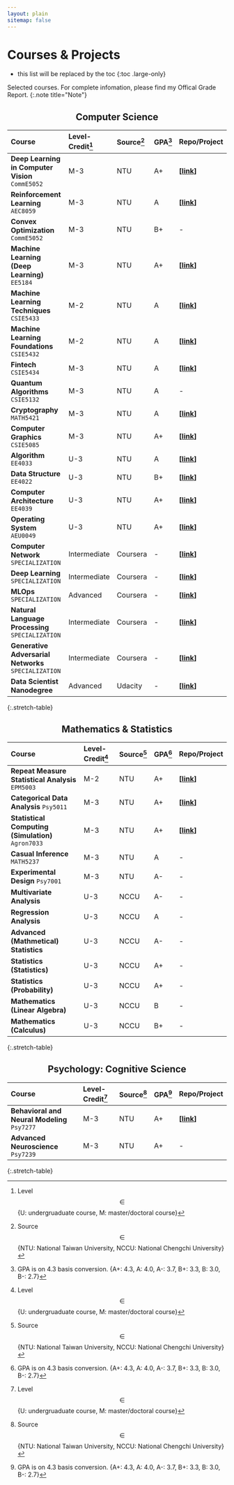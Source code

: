 ```yaml
---
layout: plain
sitemap: false
---
```


# Courses & Projects

* this list will be replaced by the toc
{:toc .large-only}

Selected courses. For complete infomation, please find my Offical Grade Report. 
{:.note title="Note"}

<style>
    h2 {
        text-align: center;
    }
</style>


## Computer Science

|Course|Level-Credit[^11]|Source[^12]|GPA[^13]|Repo/Project|
|:----------|:----------|:----------|:----------|:----------|
|**Deep Learning in Computer Vision** `CommE5052`|M-3|NTU|A+|**\[[link]()\]**|
|**Reinforcement Learning** `AEC8059`|M-3|NTU|A|**\[[link]()\]**|
|**Convex Optimization** `CommE5052`|M-3|NTU|B+|-|
|**Machine Learning (Deep Learning)** `EE5184`|M-3|NTU|A+|**\[[link](https://github.com/hc-psy/mlee)\]**|
|**Machine Learning Techniques** `CSIE5433`|M-2|NTU|A|**\[[link](https://github.com/hc-psy/ml)\]**|
|**Machine Learning Foundations** `CSIE5432`|M-2|NTU|A|**\[[link](https://github.com/hc-psy/ml)\]**|
|**Fintech** `CSIE5434`|M-3|NTU|A|**\[[link](https://github.com/hc-psy/fintech)\]**|
|**Quantum Algorithms** `CSIE5132`|M-3|NTU|A|-|
|**Cryptography** `MATH5421`|M-3|NTU|A|**\[[link](https://github.com/hc-psy/crypto)\]**|
|**Computer Graphics** `CSIE5085`|M-3|NTU|A+|**\[[link](https://github.com/hc-psy/icg-lst)\]**|
|**Algorithm** `EE4033`|U-3|NTU|A|**\[[link](https://github.com/hc-psy/algo)\]**|
|**Data Structure** `EE4022`|U-3|NTU|B+|**\[[link]()\]**|
|**Computer Architecture** `EE4039`|U-3|NTU|A+|**\[[link](https://github.com/hc-psy/arch)\]**|
|**Operating System** `AEU0049`|U-3|NTU|A+|**\[[link]()\]**|
|**Computer Network** `SPECIALIZATION`|Intermediate|Coursera|-|**\[[link]()\]**|
|**Deep Learning** `SPECIALIZATION`|Intermediate|Coursera|-|**\[[link]()\]**|
|**MLOps** `SPECIALIZATION`|Advanced|Coursera|-|**\[[link]()\]**|
|**Natural Language Processing** `SPECIALIZATION`|Intermediate|Coursera|-|**\[[link]()\]**|
|**Generative Adversarial Networks**  `SPECIALIZATION`|Intermediate|Coursera|-|**\[[link]()\]**|
|**Data Scientist Nanodegree**|Advanced|Udacity|-|**\[[link](https://github.com/hc-psy/ds-hub)\]**|
{:.stretch-table}

## Mathematics & Statistics

|Course|Level-Credit[^11]|Source[^12]|GPA[^13]|Repo/Project|
|:----------|:----------|:----------|:----------|:----------|
|**Repeat Measure Statistical Analysis** `EPM5003`|M-2|NTU|A+|**\[[link]()\]**|
|**Categorical Data Analysis** `Psy5011`|M-3|NTU|A+|**\[[link](https://github.com/hc-psy/cat)\]**|
|**Statistical Computing (Simulation)** `Agron7033`|M-3|NTU|A+|**\[[link]()\]**|
|**Casual Inference** `MATH5237`|M-3|NTU|A|-|
|**Experimental Design** `Psy7001`|M-3|NTU|A-|-|
|**Multivariate Analysis**|U-3|NCCU|A-|-|
|**Regression Analysis**|U-3|NCCU|A|-|
|**Advanced (Mathmetical) Statistics**|U-3|NCCU|A-|-|
|**Statistics (Statistics)**|U-3|NCCU|A+|-|
|**Statistics (Probability)**|U-3|NCCU|A+|-|
|**Mathematics (Linear Algebra)**|U-3|NCCU|B|-|
|**Mathematics (Calculus)**|U-3|NCCU|B+|-|
{:.stretch-table}


## Psychology: Cognitive Science

|Course|Level-Credit[^11]|Source[^12]|GPA[^13]|Repo/Project|
|:----------|:----------|:----------|:----------|:----------|
|**Behavioral and Neural Modeling** `Psy7277`|M-3|NTU|A+|**\[[link](https://github.com/hc-psy/neural-behav-sim)\]**|
|**Advanced Neuroscience** `Psy7239`|M-3|NTU|A+|-|
{:.stretch-table}




[^11]: Level $$\in$$ \{U: undergruaduate course, M: master/doctoral course\}
[^12]: Source $$\in$$ \{NTU: National Taiwan University, NCCU: National Chengchi University\}
[^13]: GPA is on 4.3 basis conversion. \{A+: 4.3, A: 4.0, A-: 3.7, B+: 3.3, B: 3.0, B-: 2.7\}
